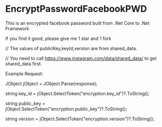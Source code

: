 # EncryptPasswordFacebookPWD

This is an encrypted facebook password built from .Net Core to .Net Framework

If you find it good, please give me 1 star and 1 fork

// The values of publicKey,keyId,version are from shared_data.

// You need to call https://www.instagram.com/data/shared_data/ to get shared_data first.

Example Request:

JObject jObject = JObject.Parse(response);

string key_id = jObject.SelectToken("encryption.key_id")?.ToString();

string public_key = jObject.SelectToken("encryption.public_key")?.ToString();

string version = jObject.SelectToken("encryption.version")?.ToString();
